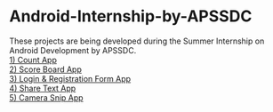 # Android-Internship-by-APSSDC
These projects are being developed during the Summer Internship on Android Development by APSSDC.</br>
<a href = "https://github.com/mr-white-hat/Android-Internship-by-APSSDC/tree/master/Count_App">1) Count App </a></br>
<a href = "https://github.com/mr-white-hat/Android-Internship-by-APSSDC/tree/master/ScoreBoardApp">2) Score Board App </a></br>
<a href = "https://github.com/mr-white-hat/Android-Internship-by-APSSDC/tree/master/LoginRegistrationPages">3) Login & Registration Form App </a></br>
<a href = "">4) Share Text App </a></br>
<a href = "">5) Camera Snip App </a></br>
